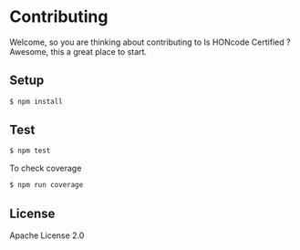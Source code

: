 Contributing
============

Welcome, so you are thinking about contributing to Is HONcode Certified ?
Awesome, this a great place to start.

Setup
-----

```bash
$ npm install
```

Test
----

```bash
$ npm test
```

To check coverage

```bash
$ npm run coverage
```

License
-------

Apache License 2.0
